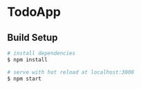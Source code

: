 # TodoApp

## Build Setup

```bash
# install dependencies
$ npm install

# serve with hot reload at localhost:3000
$ npm start
```
